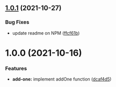 ## [1.0.1](https://github.com/ikim23/add-one/compare/v1.0.0...v1.0.1) (2021-10-27)


### Bug Fixes

* update readme on NPM ([ffcf61b](https://github.com/ikim23/add-one/commit/ffcf61bcb321a5ee6219f2bc328c0acc0a018901))

# 1.0.0 (2021-10-16)


### Features

* **add-one:** implement addOne function ([dcaf4d5](https://github.com/ikim23/add-one/commit/dcaf4d52df4f7b7113dffe2e0c4c16c85346a988))
